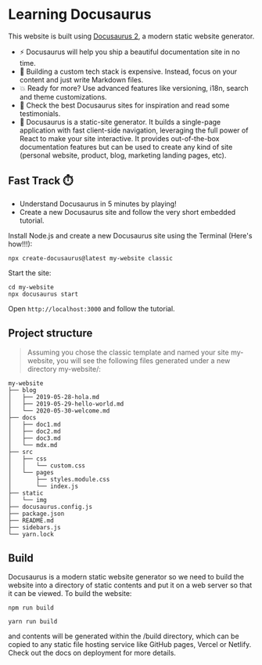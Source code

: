# Learning Docusaurus

This website is built using [Docusaurus 2](https://docusaurus.io/), a modern static website generator.

- ⚡️ Docusaurus will help you ship a beautiful documentation site in no time.
- 💸 Building a custom tech stack is expensive. Instead, focus on your content and just write Markdown files.
- 💥 Ready for more? Use advanced features like versioning, i18n, search and theme customizations.
- 💅 Check the best Docusaurus sites for inspiration and read some testimonials.
- 🧐 Docusaurus is a static-site generator. It builds a single-page application with fast client-side navigation, leveraging the full power of React to make your site interactive. It provides out-of-the-box documentation features but can be used to create any kind of site (personal website, product, blog, marketing landing pages, etc).

## Fast Track ⏱️

- Understand Docusaurus in 5 minutes by playing!
- Create a new Docusaurus site and follow the very short embedded tutorial.

Install Node.js and create a new Docusaurus site using the Terminal (Here's how!!!):

```text
npx create-docusaurus@latest my-website classic
```

Start the site:

```text
cd my-website
npx docusaurus start
```

Open `http://localhost:3000` and follow the tutorial.

## Project structure

> Assuming you chose the classic template and named your site my-website, you will see the following files generated under a new directory my-website/:

```text
my-website
├── blog
│   ├── 2019-05-28-hola.md
│   ├── 2019-05-29-hello-world.md
│   └── 2020-05-30-welcome.md
├── docs
│   ├── doc1.md
│   ├── doc2.md
│   ├── doc3.md
│   └── mdx.md
├── src
│   ├── css
│   │   └── custom.css
│   └── pages
│       ├── styles.module.css
│       └── index.js
├── static
│   └── img
├── docusaurus.config.js
├── package.json
├── README.md
├── sidebars.js
└── yarn.lock
```

## Build

Docusaurus is a modern static website generator so we need to build the website into a directory of static contents and put it on a web server so that it can be viewed. To build the website:

```npm
npm run build
```

```yarn
yarn run build
```
and contents will be generated within the /build directory, which can be copied to any static file hosting service like GitHub pages, Vercel or Netlify. Check out the docs on deployment for more details.
